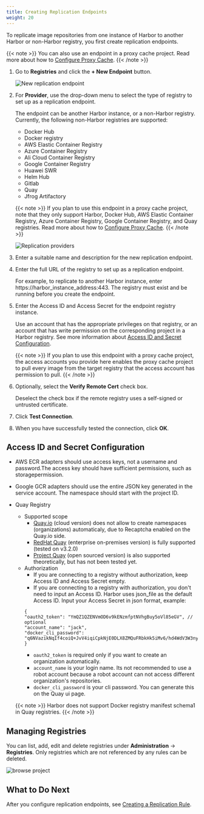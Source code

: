 ```yaml
---
title: Creating Replication Endpoints
weight: 20
---
```


To replicate image repositories from one instance of Harbor to another Harbor or non-Harbor registry, you first create replication endpoints.

{{< note >}}
You can also use an endpoint in a proxy cache project. Read more about how to [Configure Proxy Cache](../../configure-proxy-cache/).
{{< /note >}}

1. Go to **Registries** and click the **+ New Endpoint** button.

   ![New replication endpoint](../../../img/replication-endpoint1.png)

1. For **Provider**, use the drop-down menu to select the type of registry to set up as a replication endpoint.

   The endpoint can be another Harbor instance, or a non-Harbor registry. Currently, the following non-Harbor registries are supported:

   - Docker Hub
   - Docker registry
   - AWS Elastic Container Registry
   - Azure Container Registry
   - Ali Cloud Container Registry
   - Google Container Registry
   - Huawei SWR
   - Helm Hub
   - Gitlab
   - Quay
   - Jfrog Artifactory

   {{< note >}}
   If you plan to use this endpoint in a proxy cache project, note that they only support Harbor, Docker Hub, AWS Elastic Container Registry, Azure Container Registry, Google Container Registry, and Quay registries. Read more about how to [Configure Proxy Cache](../../configure-proxy-cache/).
   {{< /note >}}

   ![Replication providers](../../../img/replication-endpoint2.png)

1. Enter a suitable name and description for the new replication endpoint.
1. Enter the full URL of the registry to set up as a replication endpoint.

   For example, to replicate to another Harbor instance, enter https://harbor_instance_address:443. The registry must exist and be running before you create the endpoint.

1. Enter the Access ID and Access Secret for the endpoint registry instance.

   Use an account that has the appropriate privileges on that registry, or an account that has write permission on the corresponding project in a Harbor registry. See more information about [Access ID and Secret Configuration](#access-id-and-secret-configuration).

   {{< note >}}
   If you plan to use this endpoint with a proxy cache project, the access accounts you provide here enables the proxy cache project to pull every image from the target registry that the access account has permission to pull.
   {{< /note >}}

1. Optionally, select the **Verify Remote Cert** check box.

   Deselect the check box if the remote registry uses a self-signed or untrusted certificate.

1. Click **Test Connection**.
1. When you have successfully tested the connection, click **OK**.

## Access ID and Secret Configuration

- AWS ECR adapters should use access keys, not a username and password.The access key should have sufficient permissions, such as storagepermission.
- Google GCR adapters should use the entire JSON key generated in the service account. The namespace should start with the project ID.
- Quay Registry
   - Supported scope
      - [Quay.io](https://quay.io) (cloud version) does not allow to create namespaces (organizations) automaticaly, due to Recaptcha enabled on the Quay.io side.
      - [RedHat Quay](https://www.openshift.com/products/quay) (enterprise on-premises version) is fully supported (tested on v3.2.0)
      - [Project Quay](https://github.com/quay/quay) (open sourced version) is also supported theoretically, but has not been tested yet.
   - Authorization
      - If you are connecting to a registry without authorization, keep Access ID and Access Secret empty.
      - If you are connecting to a registry with authorization, you don't need to input an Access ID. Harbor uses json_file as the default Access ID. Input your Access Secret in json format, example:
      ```
      {
      "oauth2_token": "YmQZ1QZENVmOD6v9kENzmfptNVhgBuy5oVl85eGV", // optional
      "account_name": "jack",
      "docker_cli_password": "q6NVazikNqIf4coiQ+JvV4iqiCpkNjE0DLX8ZMQuFRbkHk5iMv6/hd4WdV3W3nyX"
      }
      ```
      - `oauth2_token` is required only if you want to create an organization automatically.
      - `account_name` is your login name. Its not recommended to use a robot account because a robot account can not access different organization's repositories.
      - `docker_cli_password` is your cli password. You can generate this on the Quay ui page.

   {{< note >}} Harbor does not support Docker registry manifest schema1 in Quay registries. {{< /note >}}

## Managing Registries

You can list, add, edit and delete registries under **Administration** -> **Registries**. Only registries which are not referenced by any rules can be deleted.

![browse project](../../../img/manage-registry.png)

## What to Do Next

After you configure replication endpoints, see [Creating a Replication Rule](create-replication-rules.md).